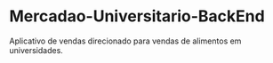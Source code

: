 # Mercadao-Universitario-BackEnd
Aplicativo de vendas direcionado para vendas de alimentos em universidades.
